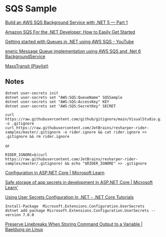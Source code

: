 # SQS Sample

[Build an AWS SQS Background Service with .NET 5 — Part 1](https://medium.com/nuages-org/aws-sqs-background-service-net-5-part-1-63e3e730e3a2)

[Amazon SQS For the .NET Developer: How to Easily Get Started](https://www.rahulpnath.com/blog/amazon-sqs/)

[Getting started with Queues in .NET using AWS SQS - YouTube](https://youtu.be/7OfUi3h-wmM)

[eneric Message Queue implementation using AWS SQS and .Net 6 BackgroundService](https://genesystems.io/generic-message-queue-implementation-using-aws-sqs-and-net-6-backgroundservice/)

[MassTransit (Playlist)](https://youtu.be/dxHNAn69x6w)

## Notes

```shell
dotnet user-secrets init
dotnet user-secrets set "AWS:SQS:QueueName" SQSSample
dotnet user-secrets set "AWS:SQS:AccessKey" KEY
dotnet user-secrets set "AWS:SQS:SecretKey" SECRET
```

```shell
curl https://raw.githubusercontent.com/github/gitignore/main/VisualStudio.gitignore -o .gitignore
curl https://raw.githubusercontent.com/JetBrains/resharper-rider-samples/master/.gitignore -o rider.ignore && cat rider.ignore >> .gitignore && rm rider.ignore
```
or 

```shell
RIDER_IGNORE=$(curl https://raw.githubusercontent.com/JetBrains/resharper-rider-samples/master/.gitignore) && echo "$RIDER_IGNORE" >> .gitignore
```

[Configuration in ASP.NET Core | Microsoft Learn](https://learn.microsoft.com/en-us/aspnet/core/fundamentals/configuration/?view=aspnetcore-7.0)

[Safe storage of app secrets in development in ASP.NET Core | Microsoft Learn'](https://learn.microsoft.com/en-us/aspnet/core/security/app-secrets?view=aspnetcore-7.0&tabs=windows)

[Using User Secrets Configuration In .NET - .NET Core Tutorials](https://dotnetcoretutorials.com/2022/04/28/using-user-secrets-configuration-in-net/#:~:text=By%20far%20the%20easiest%20way,Easy!)

```shell
Install-Package  Microsoft.Extensions.Configuration.UserSecrets
dotnet add package Microsoft.Extensions.Configuration.UserSecrets --version 7.0.0
```

[Preserve Linebreaks When Storing Command Output to a Variable | Baeldung on Linux](https://www.baeldung.com/linux/variable-preserve-linebreaks)